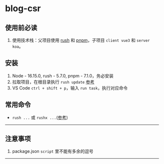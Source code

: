 
# blog-csr

## 使用前必读  

1. 使用技术栈：父项目使用 [rush](https://rushjs.io/zh-cn/) 和 [pnpm](https://www.pnpm.cn/)，子项目 `client vue3` 和 `server koa`。

## 安装

1. Node - 16.15.0, rush - 5.7.0, pnpm - 7.1.0，务必安装
2. 拉取项目，在根目录执行 `rush update` [参考](https://rushjs.io/zh-cn/pages/developer/new_developer/)  
3. VS Code `ctrl + shift + p`，输入 `run task`，执行对应命令

## 常用命令

- `rush ...` 或 `rushx ...`([参考](https://rushjs.io/zh-cn/pages/developer/everyday_commands/))

---

## 注意事项

1. package.json `script` 里不能有多余的逗号

---  
